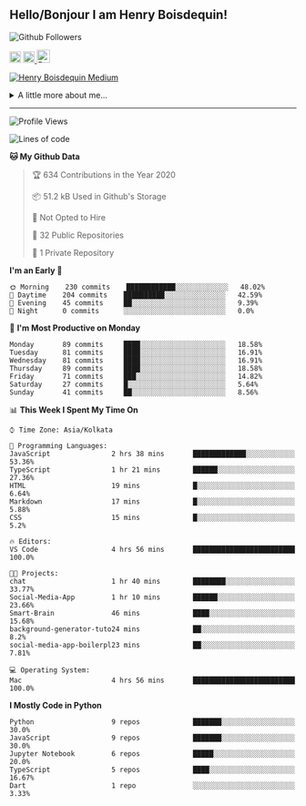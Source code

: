 <!--
**henryboisdequin/henryboisdequin** is a ✨ _special_ ✨ repository because its `README.md` (this file) appears on your GitHub profile.

Here are some ideas to get you started:

- 🔭 I’m currently working on ...
- 🌱 I’m currently learning ...
- 👯 I’m looking to collaborate on ...
- 🤔 I’m looking for help with ...
- 💬 Ask me about ...
- 📫 How to reach me: ...
- 😄 Pronouns: ...
- ⚡ Fun fact: ...
-->
<h2>Hello/Bonjour I am Henry Boisdequin!</h2>

<p align="middle">
    
![Github Followers](https://img.shields.io/github/followers/henryboisdequin?style=social) 

<a href="https://stackoverflow.com/users/13753914/henry"><img src="https://cdns.iconmonstr.com/wp-content/assets/preview/2012/240/iconmonstr-stackoverflow-1.png" alt="StackOverFlow" href="https://stackoverflow.com/users/13753914/henry" width="20" height="auto"></img></a> 
<a href="https://medium.com/@boisdequinh"><img src="https://cdns.iconmonstr.com/wp-content/assets/preview/2018/240/iconmonstr-medium-1.png" alt="Medium" href="https://medium.com/@boisdequinh" width="20" height="auto"></img></a><a href="https://stackoverflow.com/users/13753914/henry">
<a href="https://dev.to/hb" class="dev" style="margin-right: 2px;"><img src="https://lh3.googleusercontent.com/mmiuKzIq5YPFyjrfFsiNqeGuJY-Rp6wVvE8kus6vuunOnqInN16GTCCUX1937vEbKw=s360-rw" alt="Dev.to" href="https://dev.to/henryboisdequin" width="23" height="auto"></img></a>


<!-- https://iconmonstr.com/ -->

</p>

[![Henry Boisdequin Medium](https://github-readme-medium.vercel.app/?username=boisdequinh&&limit=2)](https://medium.com/@boisdequinh)

<details>
<summary>A little more about me... </summary>
<br>
    
```typescript
const henryBoisdequin: human = {
    from: ["philippines", "belgium"],
    age: 12,
    languages: ["typescript/javascript", "python"],
    askMeAbout: ["web dev", "machine learning", "fullstack projects", "swimming"],
    technologies: {
        mobile: ["react native"],
        frontEnd: {
            js: ["react.js", "next.js"],
            css: ["bootstrap", "chakra-ui", "saas"]
        },
        backEnd: {
            js: ["node", "express", "graphql", "typeorm"],
            python: ["flask"]
        },
        devOps: ["AWS", "docker"],
        databases: ["postgresql", "redis"],
        otherTools: ["firebase", "tensorflow", "keras", "numpy", "pygame"]
    },
    currentFocus: "Learning Flutter",
    hobbies: ["swimming", "programming"],
};
```

</details>

---
<!--START_SECTION:waka-->
![Profile Views](http://img.shields.io/badge/Profile%20Views-5-blue)

![Lines of code](https://img.shields.io/badge/From%20Hello%20World%20I%27ve%20Written-13.9%20million%20lines%20of%20code-blue)

**🐱 My Github Data** 

> 🏆 634 Contributions in the Year 2020
 > 
> 📦 51.2 kB Used in Github's Storage 
 > 
> 🚫 Not Opted to Hire
 > 
> 📜 32 Public Repositories
 > 
> 🔑 1 Private Repository 
 > 
**I'm an Early 🐤** 

```text
🌞 Morning    230 commits    ████████████░░░░░░░░░░░░░   48.02% 
🌆 Daytime    204 commits    ██████████░░░░░░░░░░░░░░░   42.59% 
🌃 Evening    45 commits     ██░░░░░░░░░░░░░░░░░░░░░░░   9.39% 
🌙 Night      0 commits      ░░░░░░░░░░░░░░░░░░░░░░░░░   0.0%

```
📅 **I'm Most Productive on Monday** 

```text
Monday       89 commits     ████░░░░░░░░░░░░░░░░░░░░░   18.58% 
Tuesday      81 commits     ████░░░░░░░░░░░░░░░░░░░░░   16.91% 
Wednesday    81 commits     ████░░░░░░░░░░░░░░░░░░░░░   16.91% 
Thursday     89 commits     ████░░░░░░░░░░░░░░░░░░░░░   18.58% 
Friday       71 commits     ███░░░░░░░░░░░░░░░░░░░░░░   14.82% 
Saturday     27 commits     █░░░░░░░░░░░░░░░░░░░░░░░░   5.64% 
Sunday       41 commits     ██░░░░░░░░░░░░░░░░░░░░░░░   8.56%

```


📊 **This Week I Spent My Time On** 

```text
⌚︎ Time Zone: Asia/Kolkata

💬 Programming Languages: 
JavaScript               2 hrs 38 mins       █████████████░░░░░░░░░░░░   53.36% 
TypeScript               1 hr 21 mins        ██████░░░░░░░░░░░░░░░░░░░   27.36% 
HTML                     19 mins             █░░░░░░░░░░░░░░░░░░░░░░░░   6.64% 
Markdown                 17 mins             █░░░░░░░░░░░░░░░░░░░░░░░░   5.88% 
CSS                      15 mins             █░░░░░░░░░░░░░░░░░░░░░░░░   5.2%

🔥 Editors: 
VS Code                  4 hrs 56 mins       █████████████████████████   100.0%

🐱‍💻 Projects: 
chat                     1 hr 40 mins        ████████░░░░░░░░░░░░░░░░░   33.77% 
Social-Media-App         1 hr 10 mins        ██████░░░░░░░░░░░░░░░░░░░   23.66% 
Smart-Brain              46 mins             ████░░░░░░░░░░░░░░░░░░░░░   15.68% 
background-generator-tuto24 mins             ██░░░░░░░░░░░░░░░░░░░░░░░   8.2% 
social-media-app-boilerpl23 mins             ██░░░░░░░░░░░░░░░░░░░░░░░   7.81%

💻 Operating System: 
Mac                      4 hrs 56 mins       █████████████████████████   100.0%

```

**I Mostly Code in Python** 

```text
Python                   9 repos             ███████░░░░░░░░░░░░░░░░░░   30.0% 
JavaScript               9 repos             ███████░░░░░░░░░░░░░░░░░░   30.0% 
Jupyter Notebook         6 repos             █████░░░░░░░░░░░░░░░░░░░░   20.0% 
TypeScript               5 repos             ████░░░░░░░░░░░░░░░░░░░░░   16.67% 
Dart                     1 repo              ░░░░░░░░░░░░░░░░░░░░░░░░░   3.33%

```



<!--END_SECTION:waka-->

